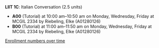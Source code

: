 **LIIT 1C**: Italian Conversation (2.5 units)

- **A00** (Tutorial) at 10:00 am–10:50 am on Monday, Wednesday, Friday at MCGIL 2334 by Riebeling, Elke (A01280126)
- **B00** (Tutorial) at 11:00 am–11:50 am on Monday, Wednesday, Friday at MCGIL 2334 by Riebeling, Elke (A01280126)

[Enrollment numbers over time](./LIIT1C.tsv)
